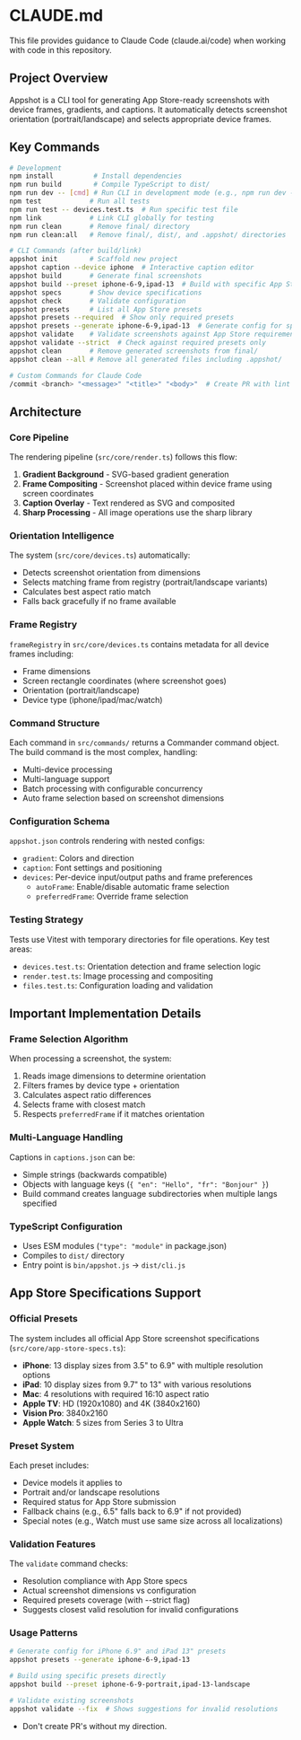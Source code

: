 # CLAUDE.md

This file provides guidance to Claude Code (claude.ai/code) when working with code in this repository.

## Project Overview

Appshot is a CLI tool for generating App Store-ready screenshots with device frames, gradients, and captions. It automatically detects screenshot orientation (portrait/landscape) and selects appropriate device frames.

## Key Commands

```bash
# Development
npm install          # Install dependencies
npm run build        # Compile TypeScript to dist/
npm run dev -- [cmd] # Run CLI in development mode (e.g., npm run dev -- init)
npm test            # Run all tests
npm run test -- devices.test.ts  # Run specific test file
npm link            # Link CLI globally for testing
npm run clean       # Remove final/ directory
npm run clean:all   # Remove final/, dist/, and .appshot/ directories

# CLI Commands (after build/link)
appshot init        # Scaffold new project
appshot caption --device iphone  # Interactive caption editor
appshot build       # Generate final screenshots
appshot build --preset iphone-6-9,ipad-13  # Build with specific App Store presets
appshot specs       # Show device specifications
appshot check       # Validate configuration
appshot presets     # List all App Store presets
appshot presets --required  # Show only required presets
appshot presets --generate iphone-6-9,ipad-13  # Generate config for specific presets
appshot validate    # Validate screenshots against App Store requirements
appshot validate --strict  # Check against required presets only
appshot clean       # Remove generated screenshots from final/
appshot clean --all # Remove all generated files including .appshot/

# Custom Commands for Claude Code
/commit <branch> "<message>" "<title>" "<body>"  # Create PR with lint & test checks
```

## Architecture

### Core Pipeline
The rendering pipeline (`src/core/render.ts`) follows this flow:
1. **Gradient Background** - SVG-based gradient generation
2. **Frame Compositing** - Screenshot placed within device frame using screen coordinates
3. **Caption Overlay** - Text rendered as SVG and composited
4. **Sharp Processing** - All image operations use the sharp library

### Orientation Intelligence
The system (`src/core/devices.ts`) automatically:
- Detects screenshot orientation from dimensions
- Selects matching frame from registry (portrait/landscape variants)
- Calculates best aspect ratio match
- Falls back gracefully if no frame available

### Frame Registry
`frameRegistry` in `src/core/devices.ts` contains metadata for all device frames including:
- Frame dimensions
- Screen rectangle coordinates (where screenshot goes)
- Orientation (portrait/landscape)
- Device type (iphone/ipad/mac/watch)

### Command Structure
Each command in `src/commands/` returns a Commander command object. The build command is the most complex, handling:
- Multi-device processing
- Multi-language support
- Batch processing with configurable concurrency
- Auto frame selection based on screenshot dimensions

### Configuration Schema
`appshot.json` controls rendering with nested configs:
- `gradient`: Colors and direction
- `caption`: Font settings and positioning
- `devices`: Per-device input/output paths and frame preferences
  - `autoFrame`: Enable/disable automatic frame selection
  - `preferredFrame`: Override frame selection

### Testing Strategy
Tests use Vitest with temporary directories for file operations. Key test areas:
- `devices.test.ts`: Orientation detection and frame selection logic
- `render.test.ts`: Image processing and compositing
- `files.test.ts`: Configuration loading and validation

## Important Implementation Details

### Frame Selection Algorithm
When processing a screenshot, the system:
1. Reads image dimensions to determine orientation
2. Filters frames by device type + orientation
3. Calculates aspect ratio differences
4. Selects frame with closest match
5. Respects `preferredFrame` if it matches orientation

### Multi-Language Handling
Captions in `captions.json` can be:
- Simple strings (backwards compatible)
- Objects with language keys (`{ "en": "Hello", "fr": "Bonjour" }`)
- Build command creates language subdirectories when multiple langs specified

### TypeScript Configuration
- Uses ESM modules (`"type": "module"` in package.json)
- Compiles to `dist/` directory
- Entry point is `bin/appshot.js` → `dist/cli.js`

## App Store Specifications Support

### Official Presets
The system includes all official App Store screenshot specifications (`src/core/app-store-specs.ts`):
- **iPhone**: 13 display sizes from 3.5" to 6.9" with multiple resolution options
- **iPad**: 10 display sizes from 9.7" to 13" with various resolutions
- **Mac**: 4 resolutions with required 16:10 aspect ratio
- **Apple TV**: HD (1920x1080) and 4K (3840x2160)
- **Vision Pro**: 3840x2160
- **Apple Watch**: 5 sizes from Series 3 to Ultra

### Preset System
Each preset includes:
- Device models it applies to
- Portrait and/or landscape resolutions
- Required status for App Store submission
- Fallback chains (e.g., 6.5" falls back to 6.9" if not provided)
- Special notes (e.g., Watch must use same size across all localizations)

### Validation Features
The `validate` command checks:
- Resolution compliance with App Store specs
- Actual screenshot dimensions vs configuration
- Required presets coverage (with --strict flag)
- Suggests closest valid resolution for invalid configurations

### Usage Patterns
```bash
# Generate config for iPhone 6.9" and iPad 13" presets
appshot presets --generate iphone-6-9,ipad-13

# Build using specific presets directly
appshot build --preset iphone-6-9-portrait,ipad-13-landscape

# Validate existing screenshots
appshot validate --fix  # Shows suggestions for invalid resolutions
```
- Don't create PR's without my direction.